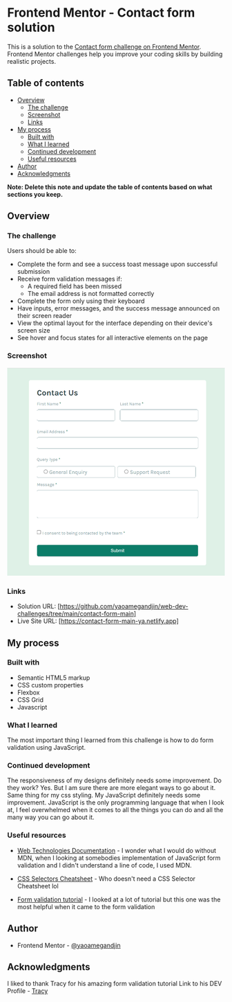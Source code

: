 # Frontend Mentor - Contact form solution

This is a solution to the [Contact form challenge on Frontend Mentor](https://www.frontendmentor.io/challenges/contact-form--G-hYlqKJj). Frontend Mentor challenges help you improve your coding skills by building realistic projects. 

## Table of contents

- [Overview](#overview)
  - [The challenge](#the-challenge)
  - [Screenshot](#screenshot)
  - [Links](#links)
- [My process](#my-process)
  - [Built with](#built-with)
  - [What I learned](#what-i-learned)
  - [Continued development](#continued-development)
  - [Useful resources](#useful-resources)
- [Author](#author)
- [Acknowledgments](#acknowledgments)

**Note: Delete this note and update the table of contents based on what sections you keep.**

## Overview

### The challenge

Users should be able to:

- Complete the form and see a success toast message upon successful submission
- Receive form validation messages if:
  - A required field has been missed
  - The email address is not formatted correctly
- Complete the form only using their keyboard
- Have inputs, error messages, and the success message announced on their screen reader
- View the optimal layout for the interface depending on their device's screen size
- See hover and focus states for all interactive elements on the page

### Screenshot

![alt text](image.png)

### Links

- Solution URL: [https://github.com/yaoamegandjin/web-dev-challenges/tree/main/contact-form-main]
- Live Site URL: [https://contact-form-main-ya.netlify.app]

## My process

### Built with

- Semantic HTML5 markup
- CSS custom properties
- Flexbox
- CSS Grid
- Javascript

### What I learned
The most important thing I learned from this challenge is how to do form validation using JavaScript. 


### Continued development

The responsiveness of my designs definitely needs some improvement. Do they work? Yes. But I am sure there are more elegant ways to go about it. Same thing for my css styling. My JavaScript definitely needs some improvement. JavaScript is the only programming language that when I look at, I feel overwhelmed when it comes to all the things you can do and all the many way you can go about it.

### Useful resources

- [Web Technologies Documentation](https://developer.mozilla.org/en-US/) - I wonder what I would do without MDN, when I looking at somebodies implementation of JavaScript form validation and I didn't understand a line of code, I used MDN.
- [CSS Selectors Cheatsheet](frontend30.com) - Who doesn't need a CSS Selector Cheatsheet lol

- [Form validation tutorial](https://dev.to/tracy4code/form-validation-with-javascript-21l) - I looked at a lot of tutorial but this one was the most helpful when it came to the form validation
## Author

- Frontend Mentor - [@yaoamegandjin](https://www.frontendmentor.io/profile/yaoamegandjin)


## Acknowledgments
I liked to thank Tracy for his amazing form validation tutorial
Link to his DEV Profile - [Tracy](https://dev.to/tracy4code)
